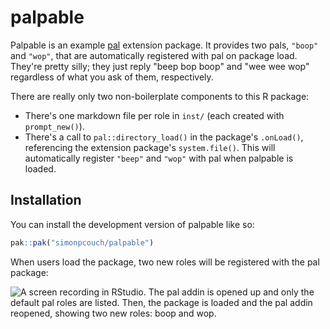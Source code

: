 # palpable

Palpable is an example [pal](https://github.com/simonpcouch/pal) extension 
package. It provides two pals, `"boop"` and `"wop"`, that are automatically 
registered with pal on package load. They're pretty silly; they just reply
"beep bop boop" and "wee wee wop" regardless of what you ask of them, 
respectively.

There are really only two non-boilerplate components to this R package:

* There's one markdown file per role in `inst/` (each created with 
  `prompt_new()`). 
* There's a call to `pal::directory_load()`
  in the package's `.onLoad()`, referencing the extension package's
  `system.file()`. This will automatically register `"beep"` and `"wop"` with
  pal when palpable is loaded.

## Installation

You can install the development version of palpable like so:

``` r
pak::pak("simonpcouch/palpable")
```

When users load the package, two new roles will be registered with the
pal package:

![A screen recording in RStudio. The pal addin is opened up and only the default pal roles are listed. Then, the package is loaded and the pal addin reopened, showing two new roles: boop and wop.](inst/examples.gif)

